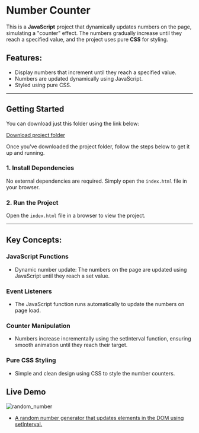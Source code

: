 # Number Counter

This is a **JavaScript** project that dynamically updates numbers on the page, simulating a "counter" effect. The numbers gradually increase until they reach a specified value, and the project uses pure **CSS** for styling.
## Features:
- Display numbers that increment until they reach a specified value.
- Numbers are updated dynamically using JavaScript.
- Styled using pure CSS.

---

## Getting Started

You can download just this folder using the link below:

[Download project folder](https://downgit.github.io/#/home?url=https://github.com/armandomzn/javascript-components/tree/main/random_numbers)

Once you've downloaded the project folder, follow the steps below to get it up and running.

### 1. Install Dependencies
No external dependencies are required. Simply open the `index.html` file in your browser.

### 2. Run the Project
Open the `index.html` file in a browser to view the project.

---

## Key Concepts:

### JavaScript Functions
- Dynamic number update: The numbers on the page are updated using JavaScript until they reach a set value.

### Event Listeners
- The JavaScript function runs automatically to update the numbers on page load.

### Counter Manipulation
- Numbers increase incrementally using the setInterval function, ensuring smooth animation until they reach their target.

### Pure CSS Styling
- Simple and clean design using CSS to style the number counters.

## Live Demo
![random_number](https://github.com/user-attachments/assets/cca2f110-ae05-4d5a-b243-754b6465ebc5)
- [A random number generator that updates elements in the DOM using setInterval.](https://visionary-daffodil-6943e6.netlify.app/)
